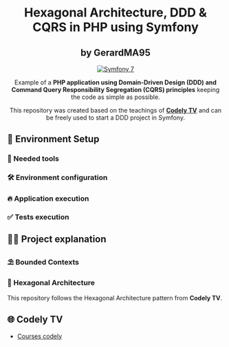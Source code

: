 
<h1 align="center">
  Hexagonal Architecture, DDD & CQRS in PHP using Symfony
</h1>
<h2 align="center">
by GerardMA95
</h2>
<p align="center">
    <a href="https://symfony.com/"><img src="https://img.shields.io/badge/symfony-7-blue?style=for-the-badge&logo=symfony
" alt="Symfony 7"/></a>
</p>

<p align="center">
  Example of a <strong>PHP application using Domain-Driven Design (DDD) and Command Query Responsibility Segregation
  (CQRS) principles</strong> keeping the code as simple as possible.
</p>

<p align="center">
This repository was created based on the teachings of <a href="https://codely.com/"><strong>Codely TV</strong></a> and can be freely used to start a DDD project in Symfony.
</p>

## 🚀 Environment Setup

### 🐳 Needed tools

### 🛠️ Environment configuration

### 🔥 Application execution

### ✅ Tests execution

## 👩‍💻 Project explanation


### ⛱️ Bounded Contexts

### 🎯 Hexagonal Architecture

This repository follows the Hexagonal Architecture pattern from <strong>Codely TV</strong>.


## 🌐 Codely TV

- [Courses codely](https://codely.com/cursos)